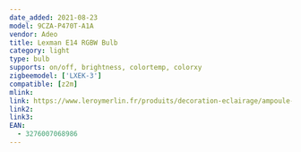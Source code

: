 ```yaml
---
date_added: 2021-08-23
model: 9CZA-P470T-A1A
vendor: Adeo
title: Lexman E14 RGBW Bulb
category: light
type: bulb
supports: on/off, brightness, colortemp, colorxy
zigbeemodel: ['LXEK-3']
compatible: [z2m]
mlink: 
link: https://www.leroymerlin.fr/produits/decoration-eclairage/ampoule-et-led/ampoule-led/ampoule-e14/ampoule-connectee-led-spherique-e14-intensite-couleur-variables-enki-lexman-82473186.html
link2: 
link3: 
EAN: 
  - 3276007068986
---
```


